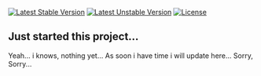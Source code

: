 [![Latest Stable Version](https://poser.pugx.org/osltc/bamgenerator/v/stable)](https://packagist.org/packages/osltc/bamgenerator)
[![Latest Unstable Version](https://poser.pugx.org/osltc/bamgenerator/v/unstable)](https://packagist.org/packages/osltc/bamgenerator)
[![License](https://poser.pugx.org/osltc/bamgenerator/license)](https://packagist.org/packages/osltc/bamgenerator)

## Just started this project...
Yeah... i knows, nothing yet...
As soon i have time i will update here... Sorry, Sorry...
